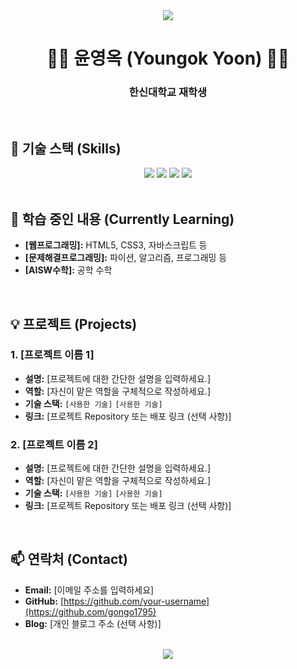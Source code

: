 <div align="center">
  <img src="https://capsule-render.vercel.app/api?type=waving&color=0:E34C26,10:DA5B0B,30:C6538C,75:3572A5,100:A371F7&height=200&section=header&text=안녕하세요!&fontSize=70&animation=fadeIn" />
</div>

<div align="center">
  
# 👩‍💻 윤영옥 (Youngok Yoon) 👩‍💻
### 한신대학교 재학생
  
</div>

<br>

## 🚀 기술 스택 (Skills)
<!-- 여기에 자신의 기술 스택을 아이콘으로 추가해보세요. 예: https://shields.io/ -->
<div align="center">
  <img src="https://img.shields.io/badge/Python-3776AB?style=for-the-badge&logo=python&logoColor=white">
  <img src="https://img.shields.io/badge/Java-007396?style=for-the-badge&logo=java&logoColor=white">
  <img src="https://img.shields.io/badge/HTML5-E34F26?style=for-the-badge&logo=html5&logoColor=white">
  <img src="https://img.shields.io/badge/CSS3-1572B6?style=for-the-badge&logo=css3&logoColor=white">
  <br>
  <!-- 추가하고 싶은 다른 기술 뱃지를 여기에 넣으세요 -->
</div>

<br>

## 🌱 학습 중인 내용 (Currently Learning)
- **[웹프로그래밍]:** HTML5, CSS3, 자바스크립트 등
- **[문제해결프로그래밍]:** 파이션, 알고리즘, 프로그래밍 등
- **[AISW수학]:** 공학 수학

<br>

## 💡 프로젝트 (Projects)
<!-- 진행했거나 진행 중인 프로젝트가 있다면 여기에 추가하세요. -->
### 1. [프로젝트 이름 1]
- **설명:** [프로젝트에 대한 간단한 설명을 입력하세요.]
- **역할:** [자신이 맡은 역할을 구체적으로 작성하세요.]
- **기술 스택:** `[사용한 기술]` `[사용한 기술]`
- **링크:** [프로젝트 Repository 또는 배포 링크 (선택 사항)]

### 2. [프로젝트 이름 2]
- **설명:** [프로젝트에 대한 간단한 설명을 입력하세요.]
- **역할:** [자신이 맡은 역할을 구체적으로 작성하세요.]
- **기술 스택:** `[사용한 기술]` `[사용한 기술]`
- **링크:** [프로젝트 Repository 또는 배포 링크 (선택 사항)]

<br>

## 📫 연락처 (Contact)
<!-- 다른 사람들이 자신에게 연락할 수 있는 방법을 추가하세요. -->
- **Email:** [이메일 주소를 입력하세요]
- **GitHub:** [https://github.com/your-username](https://github.com/gongo1795)
- **Blog:** [개인 블로그 주소 (선택 사항)]

<br>

<div align="center">
  <img src="https://capsule-render.vercel.app/api?type=rect&color=0:E34C26,10:DA5B0B,30:C6538C,75:3572A5,100:A371F7&height=100&section=footer" />
</div>